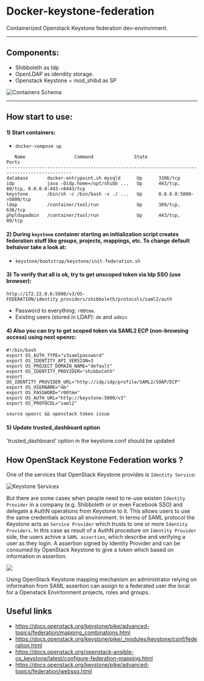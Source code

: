 # Docker-keystone-federation

Containerized Openstack Keystone federation dev-environment.


----------
## Components: ##

  - Shibboleth as Idp
  - OpenLDAP as idendity storage.
  - Openstack Keystone + mod_shibd as SP


![Containers Schema](https://image.ibb.co/fnQUva/Screenshot_from_2017_03_20_11_19_08.png)



----------

## How start to use:

#### 1) Start containers:

* `docker-compose up`

```
   Name                  Command               State                   Ports                  
----------------------------------------------------------------------------------------------
database       docker-entrypoint.sh mysqld      Up      3306/tcp                               
idp            java -Didp.home=/opt/shibb ...   Up      443/tcp, 80/tcp, 0.0.0.0:443->8443/tcp
keystone       /bin/sh -c /bin/bash -x ./ ...   Up      0.0.0.0:5000->5000/tcp                 
ldap           /container/tool/run              Up      389/tcp, 636/tcp                       
phpldapadmin   /container/tool/run              Up      443/tcp, 80/tcp        
```

#### 2) During `keystone` container starting an initialization script creates federation stuff like groups, projects, mappings, etc. To change default behaivor take a look at:

- `keystone/bootstrap/keystone/init-federation.sh`

#### 3) To verify that all is ok, try to get unscoped token via Idp SSO (use browser):

`http://172.22.0.6:5000/v3/OS-FEDERATION/identity_providers/shibboleth/protocols/saml2/auth`

 - Password to everything: `r00tme`.
 - Existing users (stored in LDAP): `dm` and `admin`

#### 4) Also you can try to get scoped token via SAML2 ECP (non-browsing access) using next openrc:

```
#!/bin/bash
export OS_AUTH_TYPE="v3samlpassword"
export OS_IDENTITY_API_VERSION=3
export OS_PROJECT_DOMAIN_NAME="default"
export OS_IDENTITY_PROVIDER="shibboleth"
export OS_IDENTITY_PROVIDER_URL="http://idp/idp/profile/SAML2/SOAP/ECP"
export OS_USERNAME="dm"
export OS_PASSWORD="r00tme"
export OS_AUTH_URL="http://keystone:5000/v3"
export OS_PROTOCOL="saml2"
```

```
source openrc && openstack token issue
```

#### 5) Update trusted_dashboard option
'trusted_dashboard' option in the keystone.conf should be updated

## How OpenStack Keystone Federation works ?
One of the services that OpenStack Keystone provides is `Identity Service`:
 
![Keystone Services](https://www.safaribooksonline.com/library/view/identity-authentication-and/9781491941249/assets/image013.png)
 
But there are some cases when people need to re-use existen `Identity Provider` in a company (e.g. Shibboleth or or even Facebook SSO) and delegate a AuthN operations from Keystone to it. This allows users to use the same credentials across all environment. In terms of SAML protocol the Keystone acts as `Service Provider` which trusts to one or more `Identity Providers`.
In this case as result of a AuthN procedure on `Identity Provider` side, the users achive a `SAML assertion`, which describe and verifying a user as they login. A assertion signed by Identity Provider and can be consumed by OpenStack Keystone to give a token which based on information in assertion.

![](http://7xp2eu.com1.z0.glb.clouddn.com/artifact%20binding.png?imageView2/1/w/600/h/400/q/100)

Using OpenStack Keystone mapping mechanism an administrator relying on information from SAML assertion can assign to a federated user the local for a Openstack Envirtonment projects, roles and groups.


Useful links
------------
* https://docs.openstack.org/keystone/pike/advanced-topics/federation/mapping_combinations.html
* https://docs.openstack.org/keystone/pike/_modules/keystone/conf/federation.html
* https://docs.openstack.org/openstack-ansible-os_keystone/latest/configure-federation-mapping.html
* https://docs.openstack.org/keystone/pike/advanced-topics/federation/websso.html
